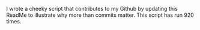 I wrote a cheeky script that contributes to my Github by updating this ReadMe to illustrate why more than commits matter. This script has run 920 times.